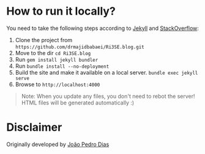 # How to run it locally?

You need to take the following steps according to [Jekyll](https://jekyllrb.com/docs/) and [StackOverflow](https://stackoverflow.com/questions/23801899/bundlergemnotfound-could-not-find-rake-10-3-2-in-any-of-the-sources):

1. Clone the project from `https://github.com/drmajidbabaei/Ri3SE.blog.git`
2. Move to the dir `cd Ri3SE.blog`
3. Run `gem install jekyll bundler`
4. Run `bundle install --no-deployment`
5. Build the site and make it available on a local server. `bundle exec jekyll serve`
6. Browse to `http://localhost:4000`

> Note: When you update any files, you don't need to rebot the server! HTML files will be generated automatically :)

# Disclaimer

Originally developed by [João Pedro Dias](https://jpdias.me/)
